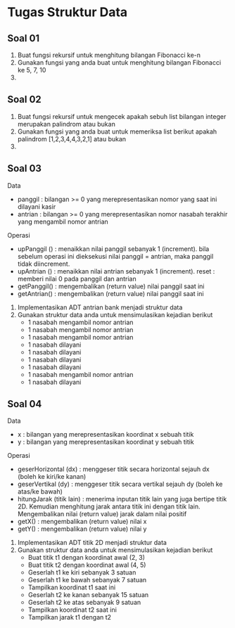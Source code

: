# Tugas Struktur Data

## Soal 01
1. Buat fungsi rekursif untuk menghitung bilangan Fibonacci ke-n
2. Gunakan fungsi yang anda buat untuk menghitung bilangan Fibonacci ke 5, 7, 10
3.

## Soal 02
1. Buat fungsi rekursif untuk mengecek apakah sebuh list bilangan integer merupakan 
palindrom atau bukan
2. Gunakan fungsi yang anda buat untuk memeriksa list berikut apakah palindrom
[1,2,3,4,4,3,2,1] atau bukan
3. 

## Soal 03
Data
- panggil : bilangan >= 0 yang merepresentasikan nomor yang saat ini dilayani kasir
- antrian : bilangan >= 0 yang merepresentasikan nomor nasabah terakhir yang mengambil nomor antrian

Operasi
- upPanggil () : menaikkan nilai panggil sebanyak 1 (increment). bila sebelum operasi ini dieksekusi nilai 
panggil = antrian, maka panggil tidak diincrement.
- upAntrian () : menaikkan nilai antrian sebanyak 1 (increment). reset : memberi nilai 0 pada panggil dan 
antrian
- getPanggil() : mengembalikan (return value) nilai panggil saat ini
- getAntrian() : mengembalikan (return value) nilai panggil saat ini

1. Implementasikan ADT antrian bank menjadi struktur data
2. Gunakan struktur data anda untuk mensimulasikan kejadian berikut
    - 1 nasabah mengambil nomor antrian
    - 1 nasabah mengambil nomor antrian
    - 1 nasabah mengambil nomor antrian
    - 1 nasabah dilayani
    - 1 nasabah dilayani
    - 1 nasabah dilayani
    - 1 nasabah dilayani
    - 1 nasabah mengambil nomor antrian
    - 1 nasabah dilayani

## Soal 04
Data
- x : bilangan yang merepresentasikan koordinat x sebuah titik
- y : bilangan yang merepresentasikan koordinat y sebuah titik

Operasi
- geserHorizontal (dx) : menggeser titik secara horizontal sejauh dx (boleh ke kiri/ke kanan) 
- geserVertikal (dy) : menggeser titik secara vertikal sejauh dy (boleh ke atas/ke bawah)
- hitungJarak (titik lain) : menerima inputan titik lain yang juga bertipe titik 2D. Kemudian menghitung 
jarak antara titik ini dengan titik lain. Mengembalikan nilai (return value) jarak dalam nilai positif
- getX() : mengembalikan (return value) nilai x
- getY() : mengembalikan (return value) nilai y

1. Implementasikan ADT titik 2D menjadi struktur data
2. Gunakan struktur data anda untuk mensimulasikan kejadian berikut
    - Buat titik t1 dengan koordinat awal (2, 3)
    - Buat titik t2 dengan koordinat awal (4, 5)
    - Geserlah t1 ke kiri sebanyak 3 satuan
    - Geserlah t1 ke bawah sebanyak 7 satuan
    - Tampilkan koordinat t1 saat ini
    - Geserlah t2 ke kanan sebanyak 15 satuan
    - Geserlah t2 ke atas sebanyak 9 satuan
    - Tampilkan koordinat t2 saat ini
    - Tampilkan jarak t1 dengan t2
